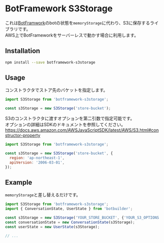 # BotFramework S3Storage

これは[BotFramwork](https://github.com/Microsoft/botframework)のbotの状態を`memoryStorage`に代わり、S3に保存するライブラリです。  
AWS上でBotFrameworkをサーバーレスで動かす場合に利用します。

## Installation

```sh
npm install --save botframework-s3storage
```

## Usage

コンストラクタでストア先のバケットを指定します。

```javascript
import S3Storage from 'botframework-s3storage';

const s3Storage = new S3Storage('store-bucket');
```

S3のコンストラクタに渡すオプションを第二引数で指定可能です。  
オプションの詳細はSDKのドキュメントを参照してください。  
https://docs.aws.amazon.com/AWSJavaScriptSDK/latest/AWS/S3.html#constructor-property

```javascript
import S3Storage from 'botframework-s3storage';

const s3Storage = new S3Storage('store-bucket', {
  region: 'ap-northeast-1',
  apiVersion: '2006-03-01',
});
```

## Example

`memoryStorage`と差し替えるだけです。

```javascript
import S3Storage from 'botframework-s3storage';
import { ConversationState, UserState } from 'botbuilder';

const s3Storage = new S3Storage('YOUR_STORE_BUCKET', {'YOUR_S3_OPTIONS'});
const conversationState = new ConversationState(s3Storage);
const userState = new UserState(s3Storage);

// ...
```

